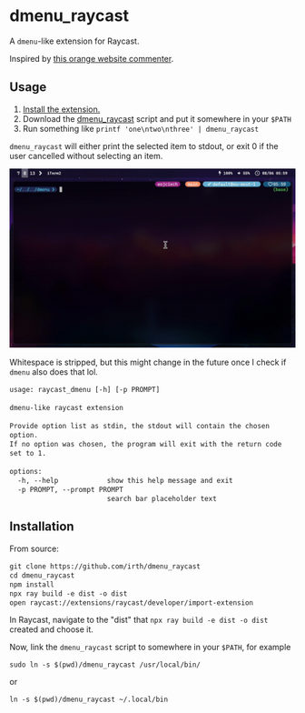 # dmenu_raycast

A `dmenu`-like extension for Raycast.

Inspired by [this orange website commenter](https://news.ycombinator.com/item?id=40606300).

## Usage

1. [Install the extension.](#installation)
2. Download the [dmenu_raycast](./dmenu_raycast) script and put it somewhere in your `$PATH`
3. Run something like `printf 'one\ntwo\nthree' | dmenu_raycast`

`dmenu_raycast` will either print the selected item to stdout, or exit 0 if the user cancelled without selecting an item.

[![Screencast](./screencast.gif)](./screencast.mp4)

Whitespace is stripped, but this might change in the future once I check if `dmenu` also does that lol.

```
usage: raycast_dmenu [-h] [-p PROMPT]

dmenu-like raycast extension

Provide option list as stdin, the stdout will contain the chosen option.
If no option was chosen, the program will exit with the return code set to 1.

options:
  -h, --help            show this help message and exit
  -p PROMPT, --prompt PROMPT
                        search bar placeholder text
```

## Installation

From source:

```shell
git clone https://github.com/irth/dmenu_raycast
cd dmenu_raycast
npm install
npx ray build -e dist -o dist
open raycast://extensions/raycast/developer/import-extension
```

In Raycast, navigate to the "dist" that `npx ray build -e dist -o dist` created
and choose it.

Now, link the `dmenu_raycast` script to somewhere in your `$PATH`, for example

```
sudo ln -s $(pwd)/dmenu_raycast /usr/local/bin/
```

or

```
ln -s $(pwd)/dmenu_raycast ~/.local/bin
```
